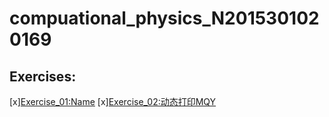 # compuational_physics_N2015301020169
## Exercises:
[x][Exercise_01:Name](https://github.com/napochi/compuational_physics_N2015301020169/blob/master/name.py)
[x][Exercise_02:动态打印MQY]()

